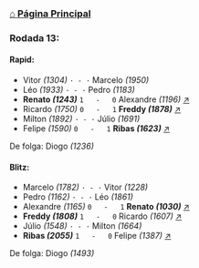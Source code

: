 ### [⌂ Página Principal](https://grupo-de-xadrez.github.io/)

### Rodada 13:

#### Rapid:

* Vitor *(1304)* `· - ·` Marcelo *(1950)*  
* Léo *(1933)* `· - ·` Pedro *(1183)*  
* **Renato *(1243)*** `1   -   0` Alexandre *(1196)* [↗](https://www.lichess.org/A0vx4YaX) 
* Ricardo *(1750)* `0   -   1` **Freddy *(1878)*** [↗](https://www.lichess.org/66oh7Iwv) 
* Milton *(1892)* `· - ·` Júlio *(1691)*  
* Felipe *(1590)* `0   -   1` **Ribas *(1623)*** [↗](https://www.lichess.org/uRPVrxNA) 

De folga: Diogo *(1236)*

#### Blitz:

* Marcelo *(1782)* `· - ·` Vitor *(1228)*  
* Pedro *(1162)* `· - ·` Léo *(1861)*  
* Alexandre *(1165)* `0   -   1` **Renato *(1030)*** [↗](https://www.lichess.org/nilwVslB) 
* **Freddy *(1808)*** `1   -   0` Ricardo *(1607)* [↗](https://www.lichess.org/H0bF30Ao) 
* Júlio *(1548)* `· - ·` Milton *(1664)*  
* **Ribas *(2055)*** `1   -   0` Felipe *(1387)* [↗](https://www.lichess.org/3HTXJBuX) 

De folga: Diogo *(1493)*

